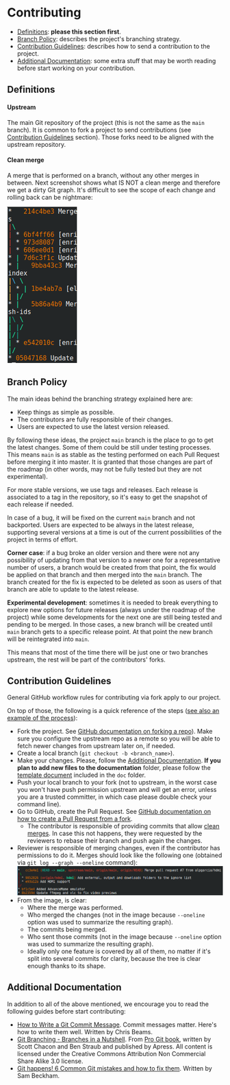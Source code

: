 # Contributing

* [Definitions](#definitions): **please this section first**.
* [Branch Policy](#branch-policy): describes the project's branching strategy.
* [Contribution Guidelines](#contribution-guidelines): describes how to send a contribution to the project.
* [Additional Documentation](#additional-documentation): some extra stuff that may be worth reading before start working on your contribution.

## Definitions

#### Upstream
The main Git repository of the project (this is not the same as the `main` branch). It is common to fork a project to send contributions (see [Contribution Guidelines](#contribution-guidelines) section). Those forks need to be aligned with the upstream repository.

#### Clean merge
A merge that is performed on a branch, without any other merges in between. Next screenshot shows what IS NOT a clean merge and therefore we get a dirty Git graph. It's difficult to see the scope of each change and rolling back can be nightmare:

![Clean and clear merge seen from `git log --graph --oneline`](doc/assets/img/unclean-merge-log.png)

## Branch Policy

The main ideas behind the branching strategy explained here are:
* Keep things as simple as possible.
* The contributors are fully responsible of their changes.
* Users are expected to use the latest version released.

By following these ideas, the project `main` branch is the place to go to get the latest changes. Some of them could be still under testing processes. This means `main` is as stable as the testing performed on each Pull Request before merging it into master. It is granted that those changes are part of the roadmap (in other words, may not be fully tested but they are not experimental).

For more stable versions, we use tags and releases. Each release is associated to a tag in the repository, so it's easy to get the snapshot of each release if needed.

In case of a bug, it will be fixed on the current `main` branch and not backported. Users are expected to be always in the latest release, supporting several versions at a time is out of the current possibilities of the project in terms of effort.

**Corner case**: if a bug broke an older version and there were not any possibility of updating from that version to a newer one for a representative number of users, a branch would be created from that point, the fix would be applied on that branch and then merged into the `main` branch. The branch created for the fix is expected to be deleted as soon as users of that branch are able to update to the latest release.

**Experimental development**: sometimes it is needed to break everything to explore new options for future releases (always under the roadmap of the project) while some developments for the next one are still being tested and pending to be merged. In those cases, a new branch will be created until `main` branch gets to a specific release point. At that point the new branch will be reintegrated into `main`.

This means that most of the time there will be just one or two branches upstream, the rest will be part of the contributors' forks.


## Contribution Guidelines

General GitHub workflow rules for contributing via fork apply to our project.

On top of those, the following is a quick reference of the steps ([see also an example of the process](doc/pull_request_example.md)):

* Fork the project. See [GitHub documentation on forking a repo](https://docs.github.com/en/github/getting-started-with-github/fork-a-repo)). Make sure you configure the upstream repo as a remote so you will be able to fetch newer changes from upstream later on, if needed.
* Create a local branch (`git checkout -b <branch_name>`).
* Make your changes. Please, follow the [Additional Documentation](#additional-documentation). **If you plan to add new files to the documentation** folder, please follow the [template document](doc/_template.md) included in the `doc` folder.
* Push your local branch to your fork (not to upstream, in the worst case you won't have push permission upstream and will get an error, unless you are a trusted committer, in which case please double check your command line).
* Go to GitHub, create the Pull Request. See [GitHub documentation on how to create a Pull Request from a fork](https://docs.github.com/en/github/collaborating-with-issues-and-pull-requests/creating-a-pull-request-from-a-fork).
  * The contributor is responsible of providing commits that allow [clean merges](#clean-merge). In case this not happens, they were requested by the reviewers to rebase their branch and push again the changes.
* Reviewer is responsible of merging changes, even if the contributor has permissions to do it. Merges should look like the following one (obtained via `git log --graph --oneline` command):
![Clean and clear merge seen from `git log --graph --oneline`](doc/assets/img/merge-log.png)
* From the image, is clear:
  * Where the merge was performed.
  * Who merged the changes (not in the image because `--oneline` option was used to summarize the resulting graph).
  * The commits being merged.
  * Who sent those commits (not in the image because `--oneline` option was used to summarize the resulting graph).
  * Ideally only one feature is covered by all of them, no matter if it's split into several commits for clarity, because the tree is clear enough thanks to its shape.

## Additional Documentation
In addition to all of the above mentioned, we encourage you to read the following guides before start contributing:

* [How to Write a Git Commit Message](https://chris.beams.io/posts/git-commit/). Commit messages matter. Here's how to write them well. Written by Chris Beams.
* [Git Branching - Branches in a Nutshell](https://git-scm.com/book/en/v2/Git-Branching-Branches-in-a-Nutshell). From [Pro Git book](https://git-scm.com/book/en/v2), written by Scott Chacon and Ben Straub and published by Apress. All content is licensed under the Creative Commons Attribution Non Commercial Share Alike 3.0 license.
* [Git happens! 6 Common Git mistakes and how to fix them](https://about.gitlab.com/blog/2018/08/08/git-happens/). Written by Sam Beckham.
